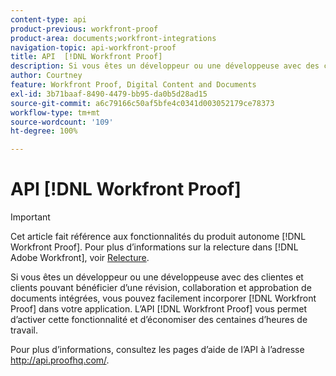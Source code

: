 ```yaml
---
content-type: api
product-previous: workfront-proof
product-area: documents;workfront-integrations
navigation-topic: api-workfront-proof
title: API  [!DNL Workfront Proof]
description: Si vous êtes un développeur ou une développeuse avec des clientes et clients pouvant bénéficier d’une révision, collaboration et approbation de documents intégrées, vous pouvez facilement incorporer  [!DNL Workfront Proof]  dans votre application. L’API  [!DNL Workfront Proof]  vous permet d’activer cette fonctionnalité et d’économiser des centaines d’heures de travail.
author: Courtney
feature: Workfront Proof, Digital Content and Documents
exl-id: 3b71baaf-8490-4479-bb95-da0b5d28ad15
source-git-commit: a6c79166c50af5bfe4c0341d003052179ce78373
workflow-type: tm+mt
source-wordcount: '109'
ht-degree: 100%

---
```


# API [!DNL Workfront Proof]

>[!IMPORTANT]
>
>Cet article fait référence aux fonctionnalités du produit autonome [!DNL Workfront Proof]. Pour plus d’informations sur la relecture dans [!DNL Adobe Workfront], voir [Relecture](../../../review-and-approve-work/proofing/proofing.md).

Si vous êtes un développeur ou une développeuse avec des clientes et clients pouvant bénéficier d’une révision, collaboration et approbation de documents intégrées, vous pouvez facilement incorporer [!DNL Workfront Proof] dans votre application. L’API [!DNL Workfront Proof] vous permet d’activer cette fonctionnalité et d’économiser des centaines d’heures de travail.

Pour plus d’informations, consultez les pages d’aide de l’API à l’adresse http://api.proofhq.com/.
